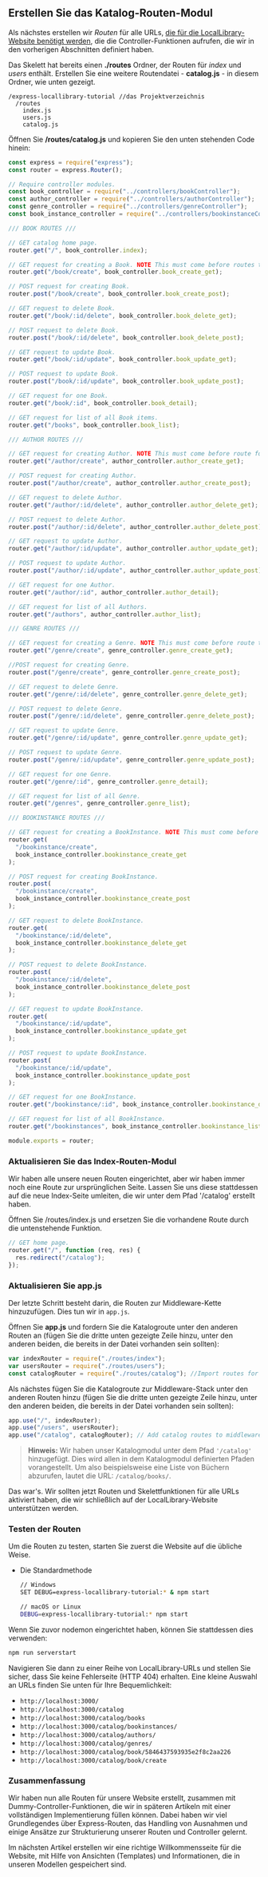 ## Erstellen Sie das Katalog-Routen-Modul

Als nächstes erstellen wir _Routen_ für alle URLs, [die für die LocalLibrary-Website benötigt werden](#routes_needed_for_the_locallibrary), die die Controller-Funktionen aufrufen, die wir in den vorherigen Abschnitten definiert haben.

Das Skelett hat bereits einen **./routes** Ordner, der Routen für _index_ und _users_ enthält.
Erstellen Sie eine weitere Routendatei - **catalog.js** - in diesem Ordner, wie unten gezeigt.

```plain
/express-locallibrary-tutorial //das Projektverzeichnis
  /routes
    index.js
    users.js
    catalog.js
```

Öffnen Sie **/routes/catalog.js** und kopieren Sie den unten stehenden Code hinein:

```js
const express = require("express");
const router = express.Router();

// Require controller modules.
const book_controller = require("../controllers/bookController");
const author_controller = require("../controllers/authorController");
const genre_controller = require("../controllers/genreController");
const book_instance_controller = require("../controllers/bookinstanceController");

/// BOOK ROUTES ///

// GET catalog home page.
router.get("/", book_controller.index);

// GET request for creating a Book. NOTE This must come before routes that display Book (uses id).
router.get("/book/create", book_controller.book_create_get);

// POST request for creating Book.
router.post("/book/create", book_controller.book_create_post);

// GET request to delete Book.
router.get("/book/:id/delete", book_controller.book_delete_get);

// POST request to delete Book.
router.post("/book/:id/delete", book_controller.book_delete_post);

// GET request to update Book.
router.get("/book/:id/update", book_controller.book_update_get);

// POST request to update Book.
router.post("/book/:id/update", book_controller.book_update_post);

// GET request for one Book.
router.get("/book/:id", book_controller.book_detail);

// GET request for list of all Book items.
router.get("/books", book_controller.book_list);

/// AUTHOR ROUTES ///

// GET request for creating Author. NOTE This must come before route for id (i.e. display author).
router.get("/author/create", author_controller.author_create_get);

// POST request for creating Author.
router.post("/author/create", author_controller.author_create_post);

// GET request to delete Author.
router.get("/author/:id/delete", author_controller.author_delete_get);

// POST request to delete Author.
router.post("/author/:id/delete", author_controller.author_delete_post);

// GET request to update Author.
router.get("/author/:id/update", author_controller.author_update_get);

// POST request to update Author.
router.post("/author/:id/update", author_controller.author_update_post);

// GET request for one Author.
router.get("/author/:id", author_controller.author_detail);

// GET request for list of all Authors.
router.get("/authors", author_controller.author_list);

/// GENRE ROUTES ///

// GET request for creating a Genre. NOTE This must come before route that displays Genre (uses id).
router.get("/genre/create", genre_controller.genre_create_get);

//POST request for creating Genre.
router.post("/genre/create", genre_controller.genre_create_post);

// GET request to delete Genre.
router.get("/genre/:id/delete", genre_controller.genre_delete_get);

// POST request to delete Genre.
router.post("/genre/:id/delete", genre_controller.genre_delete_post);

// GET request to update Genre.
router.get("/genre/:id/update", genre_controller.genre_update_get);

// POST request to update Genre.
router.post("/genre/:id/update", genre_controller.genre_update_post);

// GET request for one Genre.
router.get("/genre/:id", genre_controller.genre_detail);

// GET request for list of all Genre.
router.get("/genres", genre_controller.genre_list);

/// BOOKINSTANCE ROUTES ///

// GET request for creating a BookInstance. NOTE This must come before route that displays BookInstance (uses id).
router.get(
  "/bookinstance/create",
  book_instance_controller.bookinstance_create_get
);

// POST request for creating BookInstance.
router.post(
  "/bookinstance/create",
  book_instance_controller.bookinstance_create_post
);

// GET request to delete BookInstance.
router.get(
  "/bookinstance/:id/delete",
  book_instance_controller.bookinstance_delete_get
);

// POST request to delete BookInstance.
router.post(
  "/bookinstance/:id/delete",
  book_instance_controller.bookinstance_delete_post
);

// GET request to update BookInstance.
router.get(
  "/bookinstance/:id/update",
  book_instance_controller.bookinstance_update_get
);

// POST request to update BookInstance.
router.post(
  "/bookinstance/:id/update",
  book_instance_controller.bookinstance_update_post
);

// GET request for one BookInstance.
router.get("/bookinstance/:id", book_instance_controller.bookinstance_detail);

// GET request for list of all BookInstance.
router.get("/bookinstances", book_instance_controller.bookinstance_list);

module.exports = router;
```

### Aktualisieren Sie das Index-Routen-Modul
Wir haben alle unsere neuen Routen eingerichtet, aber wir haben immer noch eine Route zur ursprünglichen Seite. Lassen Sie uns diese stattdessen auf die neue Index-Seite umleiten, die wir unter dem Pfad '/catalog' erstellt haben.

Öffnen Sie /routes/index.js und ersetzen Sie die vorhandene Route durch die untenstehende Funktion.


```js
// GET home page.
router.get("/", function (req, res) {
  res.redirect("/catalog");
});
```


### Aktualisieren Sie app.js

Der letzte Schritt besteht darin, die Routen zur Middleware-Kette hinzuzufügen.
Dies tun wir in `app.js`.

Öffnen Sie **app.js** und fordern Sie die Katalogroute unter den anderen Routen an (fügen Sie die dritte unten gezeigte Zeile hinzu, unter den anderen beiden, die bereits in der Datei vorhanden sein sollten):

```js
var indexRouter = require("./routes/index");
var usersRouter = require("./routes/users");
const catalogRouter = require("./routes/catalog"); //Import routes for "catalog" area of site
```

Als nächstes fügen Sie die Katalogroute zur Middleware-Stack unter den anderen Routen hinzu (fügen Sie die dritte unten gezeigte Zeile hinzu, unter den anderen beiden, die bereits in der Datei vorhanden sein sollten):

```js
app.use("/", indexRouter);
app.use("/users", usersRouter);
app.use("/catalog", catalogRouter); // Add catalog routes to middleware chain.
```

> **Hinweis:** Wir haben unser Katalogmodul unter dem Pfad `'/catalog'` hinzugefügt. Dies wird allen in dem Katalogmodul definierten Pfaden vorangestellt. Um also beispielsweise eine Liste von Büchern abzurufen, lautet die URL: `/catalog/books/`.

Das war's. Wir sollten jetzt Routen und Skelettfunktionen für alle URLs aktiviert haben, die wir schließlich auf der LocalLibrary-Website unterstützen werden.

### Testen der Routen

Um die Routen zu testen, starten Sie zuerst die Website auf die übliche Weise.

- Die Standardmethode

  ```bash
  // Windows
  SET DEBUG=express-locallibrary-tutorial:* & npm start

  // macOS or Linux
  DEBUG=express-locallibrary-tutorial:* npm start
  ```


Wenn Sie zuvor nodemon eingerichtet haben, können Sie stattdessen dies verwenden:

  ```bash
  npm run serverstart
  ```

Navigieren Sie dann zu einer Reihe von LocalLibrary-URLs und stellen Sie sicher, dass Sie keine Fehlerseite (HTTP 404) erhalten. Eine kleine Auswahl an URLs finden Sie unten für Ihre Bequemlichkeit:


- `http://localhost:3000/`
- `http://localhost:3000/catalog`
- `http://localhost:3000/catalog/books`
- `http://localhost:3000/catalog/bookinstances/`
- `http://localhost:3000/catalog/authors/`
- `http://localhost:3000/catalog/genres/`
- `http://localhost:3000/catalog/book/5846437593935e2f8c2aa226`
- `http://localhost:3000/catalog/book/create`

### Zusammenfassung
Wir haben nun alle Routen für unsere Website erstellt, zusammen mit Dummy-Controller-Funktionen, die wir in späteren Artikeln mit einer vollständigen Implementierung füllen können. Dabei haben wir viel Grundlegendes über Express-Routen, das Handling von Ausnahmen und einige Ansätze zur Strukturierung unserer Routen und Controller gelernt.

Im nächsten Artikel erstellen wir eine richtige Willkommensseite für die Website, mit Hilfe von Ansichten (Templates) und Informationen, die in unseren Modellen gespeichert sind.